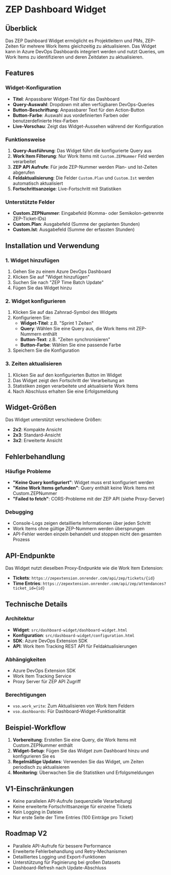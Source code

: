 # ZEP Dashboard Widget

## Überblick

Das ZEP Dashboard Widget ermöglicht es Projektleitern und PMs, ZEP-Zeiten für mehrere Work Items gleichzeitig zu aktualisieren. Das Widget kann in Azure DevOps Dashboards integriert werden und nutzt Queries, um Work Items zu identifizieren und deren Zeitdaten zu aktualisieren.

## Features

### Widget-Konfiguration
- **Titel**: Anpassbarer Widget-Titel für das Dashboard
- **Query-Auswahl**: Dropdown mit allen verfügbaren DevOps-Queries
- **Button-Beschriftung**: Anpassbarer Text für den Action-Button  
- **Button-Farbe**: Auswahl aus vordefinierten Farben oder benutzerdefinierte Hex-Farben
- **Live-Vorschau**: Zeigt das Widget-Aussehen während der Konfiguration

### Funktionsweise
1. **Query-Ausführung**: Das Widget führt die konfigurierte Query aus
2. **Work Item Filterung**: Nur Work Items mit `Custom.ZEPNummer` Feld werden verarbeitet
3. **ZEP API Aufrufe**: Für jede ZEP-Nummer werden Plan- und Ist-Zeiten abgerufen
4. **Feldaktualisierung**: Die Felder `Custom.Plan` und `Custom.Ist` werden automatisch aktualisiert
5. **Fortschrittsanzeige**: Live-Fortschritt mit Statistiken

### Unterstützte Felder
- **Custom.ZEPNummer**: Eingabefeld (Komma- oder Semikolon-getrennte ZEP-Ticket-IDs)
- **Custom.Plan**: Ausgabefeld (Summe der geplanten Stunden)
- **Custom.Ist**: Ausgabefeld (Summe der erfassten Stunden)

## Installation und Verwendung

### 1. Widget hinzufügen
1. Gehen Sie zu einem Azure DevOps Dashboard
2. Klicken Sie auf "Widget hinzufügen"
3. Suchen Sie nach "ZEP Time Batch Update"
4. Fügen Sie das Widget hinzu

### 2. Widget konfigurieren
1. Klicken Sie auf das Zahnrad-Symbol des Widgets
2. Konfigurieren Sie:
   - **Widget-Titel**: z.B. "Sprint 1 Zeiten"
   - **Query**: Wählen Sie eine Query aus, die Work Items mit ZEP-Nummern enthält
   - **Button-Text**: z.B. "Zeiten synchronisieren"
   - **Button-Farbe**: Wählen Sie eine passende Farbe
3. Speichern Sie die Konfiguration

### 3. Zeiten aktualisieren
1. Klicken Sie auf den konfigurierten Button im Widget
2. Das Widget zeigt den Fortschritt der Verarbeitung an
3. Statistiken zeigen verarbeitete und aktualisierte Work Items
4. Nach Abschluss erhalten Sie eine Erfolgsmeldung

## Widget-Größen

Das Widget unterstützt verschiedene Größen:
- **2x2**: Kompakte Ansicht
- **2x3**: Standard-Ansicht  
- **3x2**: Erweiterte Ansicht

## Fehlerbehandlung

### Häufige Probleme
- **"Keine Query konfiguriert"**: Widget muss erst konfiguriert werden
- **"Keine Work Items gefunden"**: Query enthält keine Work Items mit Custom.ZEPNummer
- **"Failed to fetch"**: CORS-Probleme mit der ZEP API (siehe Proxy-Server)

### Debugging
- Console-Logs zeigen detaillierte Informationen über jeden Schritt
- Work Items ohne gültige ZEP-Nummern werden übersprungen
- API-Fehler werden einzeln behandelt und stoppen nicht den gesamten Prozess

## API-Endpunkte

Das Widget nutzt dieselben Proxy-Endpunkte wie die Work Item Extension:
- **Tickets**: `https://zepextension.onrender.com/api/zep/tickets/{id}`
- **Time Entries**: `https://zepextension.onrender.com/api/zep/attendances?ticket_id={id}`

## Technische Details

### Architektur
- **Widget**: `src/dashboard-widget/dashboard-widget.html`
- **Konfiguration**: `src/dashboard-widget/configuration.html`
- **SDK**: Azure DevOps Extension SDK
- **API**: Work Item Tracking REST API für Feldaktualisierungen

### Abhängigkeiten
- Azure DevOps Extension SDK
- Work Item Tracking Service
- Proxy Server für ZEP API Zugriff

### Berechtigungen
- `vso.work_write`: Zum Aktualisieren von Work Item Feldern
- `vso.dashboards`: Für Dashboard-Widget-Funktionalität

## Beispiel-Workflow

1. **Vorbereitung**: Erstellen Sie eine Query, die Work Items mit Custom.ZEPNummer enthält
2. **Widget-Setup**: Fügen Sie das Widget zum Dashboard hinzu und konfigurieren Sie es
3. **Regelmäßige Updates**: Verwenden Sie das Widget, um Zeiten periodisch zu aktualisieren
4. **Monitoring**: Überwachen Sie die Statistiken und Erfolgsmeldungen

## V1-Einschränkungen

- Keine parallelen API-Aufrufe (sequenzielle Verarbeitung)
- Keine erweiterte Fortschrittsanzeige für einzelne Tickets
- Kein Logging in Dateien
- Nur erste Seite der Time Entries (100 Einträge pro Ticket)

## Roadmap V2

- Parallele API-Aufrufe für bessere Performance
- Erweiterte Fehlerbehandlung und Retry-Mechanismen
- Detailliertes Logging und Export-Funktionen
- Unterstützung für Paginierung bei großen Datasets
- Dashboard-Refresh nach Update-Abschluss 